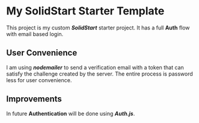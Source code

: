 # My SolidStart Starter Template

This project is my custom ***SolidStart*** starter project. It has a full **Auth** flow with email based login.

## User Convenience

I am using ***nodemailer*** to send a verification email with a token that can satisfy the challenge created by the server.
The entire process is password less for user convenience.

## Improvements

In future **Authentication** will be done using ***Auth.js***.
